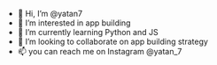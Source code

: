 - 👋 Hi, I’m @yatan7
- 👀 I’m interested in app building
- 🌱 I’m currently learning Python and JS
- 💞️ I’m looking to collaborate on app building strategy
- 📫 you can reach me on Instagram @yatan_7

<!---
yatan7/yatan7 is a ✨ special ✨ repository because its `README.md` (this file) appears on your GitHub profile.
You can click the Preview link to take a look at your changes.
--->
